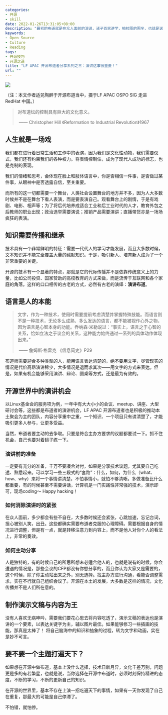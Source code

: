 ```yaml
---
categories:
- 开源
- skill
date: 2022-01-26T13:31:05+08:00
description: "最初的布道就是在众人面前的演说，诸子百家讲学，柏拉图的围坐，也就是说布道，最为原始和本质的形式就是在受众面前讲出来：思想、观念、知识、价值观......数字时代，这一点也并没有变，变的是需要更加频繁的面对不同的受众和讲授不断变化的知识。"
keywords:
- Open Source
- Culture
- Reading
tags:
- 开源技巧
- 开源之道
title: "LF APAC 开源布道者分享系列之三：演讲这事很重要！"
url: ""
---
```

![](images/lijiansheng-at-redhat-china-office.jpg)

  （注：本文作者适兕陶醉于开源布道当中，摄于LF APAC OSPO SIG 走进 RedHat 中国。）

> 对布道坛的控制具有巨大的文化意义。
>
> ​        —— Christopher Hill 《Reformation to Industrial Revolution》1967

## 人生就是一场戏

我们都在进行着日常生活和工作中的表演，因为我们是文化性动物，我们需要仪式，我们还有约束我们的各种权力。将表情控制住，成为了现代人成功的标志，也是克制的表现。

我们的情绪和思考，会体现在脸上和肢体语言中，你是否相信一件事，是否做过某件事，从眼神中是否透露自信，至关重要。

而所有的这一切都需要一个舞台，人类社会设置舞台的地方并不多，因为人大多数时候并不是在舞台下看人表演，而是要表演自己。观看舞台上的剧情，于是有戏剧、电影、相声等；为了将后代培养成适合工业和后工业时代的人才，教育外包之后教师的职业出现；政治选举需要演说；推销产品需要演讲；直播带货亦是一场场疯狂的表演。

## 知识需要传播和继承

技术具有一个非常鲜明的特征：需要一代代人的学习才能发展，而且大多数时候，文本知识并不能完全覆盖大量的缄默知识。于是，吸引新人、培育新人成为了一个非常重要的关键。

开源的技术有一个显著的特点，那就是它的代际传播并不是依靠传统意义上的力量，比如公司投资、国家赞助的高校教育的方式来做，而是流传于互联网和各个家庭的角落。这样的口口相传的古老的方式，必然有古老的演绎：**演讲布道**。

## 语言是人的本能

>  文字，作为一种技术，使用时需要提前考虑清楚并掌握特殊技能。而语言则不是一种技术，无论多么成熟、多么发达的语言，都不能被视作心外之物，因为语言是心智本身的功能。乔纳森·米勒说过：“事实上，语言之于心智的关系，恰如立法之于议会的关系，这种能力始终通过一系列的具体动作体现出来。”
>
> ​          —— 詹姆斯·格雷克 《信息简史》P29

布道师需要迎合多种类型的人，能用语言表达清楚的，绝不要用文字，尽管现实的情况是代价高昂演讲稀少，大多情况是退而求其次——用文字的方式来表达。但是，如果有机会能够采用演讲、辩论、圆桌等方式，还是最为有效的。

## 开源世界中的演讲机会

以Linux基金会的服务项为例，一年中有大大小小的会议、meetup、讲座、大型研讨会等，这些都是布道者的演讲机会，LF APAC 开源布道者也是积极的推动本土聚会为主的团队，内容分享重中之重，一个知识、一个项目只有讲清楚了，才能吸引更多人参与，让更多受益。

当然，布道者要主动的去争取。只要是符合主办方要求的议题都要试一下。抓不住机会，自己也要对着镜子练一下。

### 演讲前的准备

一定要有充分的准备，千万不要凑合对付，如果是分享技术议题，尤其要自己吃透、熟悉起来。可以学习一些三段式的“套路”：什么，如何，为什么（what、how、why）来将一个事情讲清楚，不怕事情小，就怕不够清晰。多做准备比什么都重要，有的时候甚至不需要讲话，计算机是一门实践性非常强的技术，演示即可，现场coding～ Happy hacking！

### 如何消除演讲时的紧张

在众人面前，多少都会有些不自在，大多数时候还会紧张，心跳加速，忘记台词，担心被别人笑，出丑。这些都确实需要布道者克服的心理障碍。需要根据自身的情况进行调整，但是有一点，就是转移注意力到内容上，而不是他人对你个人的看法上，非常的奏效。

### 如何主动分享

人是独特的，有的时候自己的所思所想未必适合他人的，也就是说有的时候，你会遭遇的情况是，那些会议的CFP都没有你想分享的，而且你认为大家又是需要的，这个时候，除了你主动站出来之外，别无选择。找主办方进行沟通，看能否调整需求，实在不行就自己组织会议了。开源在本土的发展，大多数是这样的情况，文化传播并不是人们所在意的。

## 制作演示文稿与内容为王

没有人喜欢无病呻吟，需要我们要花心思去将内容吃透了，演示文稿的表达也是演讲的一个要素，以表达关键字为主，辅以图片最佳。如果能够修习一些插画的技能，那真是太棒了！ 将自己脑海中的知识和抽象的过程，转为文字和动画，实在是妙不可言。

## 要不要一个主题打遍天下？

如果想在开源中做布道，基本上没什么选择，技术日新月异，文化千差万别，问题更是多的有若繁星，也就是说，当你选择在开源中布道时，必须时刻保持精进的态度，不断的学习，不断的更新自己的知识。

在开源的世界里，基本不存在上演一招吃遍天下的事情，如果有一天你发现了自己在重复，那最大的可能是自己停滞了。

不怕错，就怕停。

